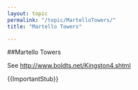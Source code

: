 ```yaml
---
layout: topic
permalink: "/topic/MartelloTowers/"
title: "Martello Towers"

---
```


##Martello Towers

See http://www.boldts.net/Kingston4.shtml

{{ImportantStub}}

